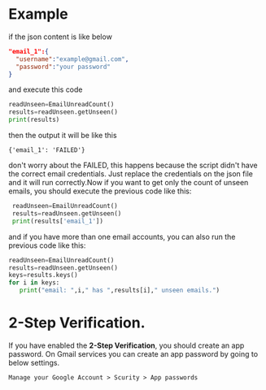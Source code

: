 # Example
  if the json content is like below
  ```json
  "email_1":{
	"username":"example@gmail.com",
    "password":"your password"
}
  ```
  and execute this code
  ```python
  readUnseen=EmailUnreadCount()
  results=readUnseen.getUnseen()
  print(results)
  ```
  then the output it will be like this
  ```string
  {'email_1': 'FAILED'}
  ```
 don't worry about the FAILED, this happens because the script didn't have the correct email credentials. Just replace the credentials on the json file and it will run correctly.Now if you want to get only the count of unseen emails, you should execute the previous code like this:
 ```python
  readUnseen=EmailUnreadCount()
  results=readUnseen.getUnseen()
  print(results['email_1'])
  ```
  and if you have more than one email accounts, you can also run the previous code like this:
 ```python
readUnseen=EmailUnreadCount()
results=readUnseen.getUnseen()
keys=results.keys()
for i in keys:
	print("email: ",i," has ",results[i]," unseen emails.")
```
# 2-Step Verification.
If you have enabled the <b>2-Step Verification</b>, you should create an app password.
On Gmail services you can create an app password by going to below settings.
```string
Manage your Google Account > Scurity > App passwords
```

